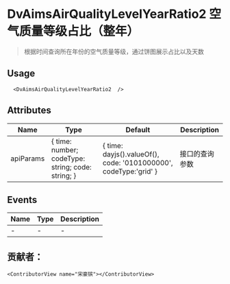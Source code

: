 # DvAimsAirQualityLevelYearRatio2 空气质量等级占比（整年）

> 根据时间查询所在年份的空气质量等级，通过饼图展示占比以及天数

## Usage

```vue
  <DvAimsAirQualityLevelYearRatio2  />
```

## Attributes

| Name | Type   | Default | Description |
| --- |--------|---------|-------------|
| apiParams | { time: number; codeType: string; code: string; } | { time: dayjs().valueOf(), code: '0101000000', codeType:'grid' } | 接口的查询参数 |


## Events

| Name | Type | Description |
| --- | --- |-------------|
| - | - | - |

## 贡献者：

```vue
<ContributorView name="宋豪镔"></ContributorView>
```
